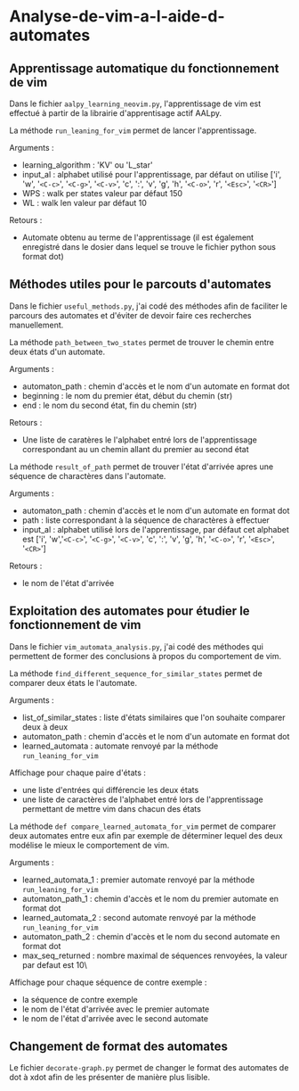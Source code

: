 # Analyse-de-vim-a-l-aide-d-automates
## Apprentissage automatique du fonctionnement de vim
Dans le fichier `aalpy_learning_neovim.py`, l'apprentissage de vim est effectué à partir de la librairie d'apprentisage actif AALpy.

La méthode `run_leaning_for_vim` permet de lancer l'apprentissage.


Arguments : 
- learning_algorithm : 'KV' ou 'L_star'
- input_al : alphabet utilisé pour l'apprentissage, par défaut on utilise ['i', 'w', '`<C-c>`', '`<C-g>`', '`<C-v>`', 'c', ':', 'v', 'g', 'h', '`<C-o>`', 'r', '`<Esc>`', '`<CR>`']
- WPS : walk per states valeur par défaut 150
- WL : walk len valeur par défaut 10


Retours :
- Automate obtenu au terme de l'apprentissage (il est également enregistré dans le dosier dans lequel se trouve le fichier python sous format dot)

## Méthodes utiles pour le parcouts d'automates 
Dans le fichier `useful_methods.py`, j'ai codé des méthodes afin de faciliter le parcours des automates et d'éviter de devoir faire ces recherches manuellement.

La méthode `path_between_two_states` permet de trouver le chemin entre deux états d'un automate.


Arguments : 
- automaton_path : chemin d'accès et le nom d'un automate en format dot 
- beginning : le nom du premier état, début du chemin (str)
- end : le nom du second état, fin du chemin (str)


Retours :
- Une liste de caratères le l'alphabet entré lors de l'apprentissage correspondant au un chemin allant du premier au second état

La méthode `result_of_path` permet de trouver l'état d'arrivée apres une séquence de charactères dans l'automate.


Arguments : 
- automaton_path : chemin d'accès et le nom d'un automate en format dot
- path : liste correspondant à la séquence de charactères à effectuer
- input_al : alphabet utilisé lors de l'apprentissage, par défaut cet alphabet est ['i', 'w','`<C-c>`', '`<C-g>`', '`<C-v>`', 'c', ':', 'v', 'g', 'h', '`<C-o>`', 'r', '`<Esc>`', '`<CR>`']


Retours :
- le nom de l'état d'arrivée 


## Exploitation des automates pour étudier le fonctionnement de vim
Dans le fichier `vim_automata_analysis.py`, j'ai codé des méthodes qui permettent de former des conclusions à propos du comportement de vim.

La méthode `find_different_sequence_for_similar_states` permet de comparer deux états le l'automate.


Arguments :
- list_of_similar_states : liste d'états similaires que l'on souhaite comparer deux à deux
- automaton_path : chemin d'accès et le nom d'un automate en format dot
- learned_automata : automate renvoyé par la méthode `run_leaning_for_vim`


Affichage pour chaque paire d'états :
- une liste d'entrées qui différencie les deux états
- une liste de caractères de l'alphabet entré lors de l'apprentissage permettant de mettre vim dans chacun des états

La méthode `def compare_learned_automata_for_vim` permet de comparer deux automates entre eux afin par exemple de déterminer lequel des deux modélise le mieux le comportement de vim.


Arguments : 
- learned_automata_1 : premier automate renvoyé par la méthode `run_leaning_for_vim`
- automaton_path_1 : chemin d'accès et le nom du premier automate en format dot
- learned_automata_2 : second automate renvoyé par la méthode `run_leaning_for_vim`
- automaton_path_2 : chemin d'accès et le nom du second automate en format dot
- max_seq_returned : nombre maximal de séquences renvoyées, la valeur par defaut est 10\

Affichage pour chaque séquence de contre exemple :
- la séquence de contre exemple
- le nom de l'état d'arrivée avec le premier automate
- le nom de l'état d'arrivée avec le second automate

## Changement de format des automates 
Le fichier `decorate-graph.py` permet de changer le format des automates de dot à xdot afin de les présenter de manière plus lisible.
